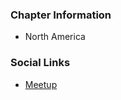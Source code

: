 ### Chapter Information
* North America

### Social Links
* [Meetup](https://www.meetup.com/meetup-group-vasisbgr/)
